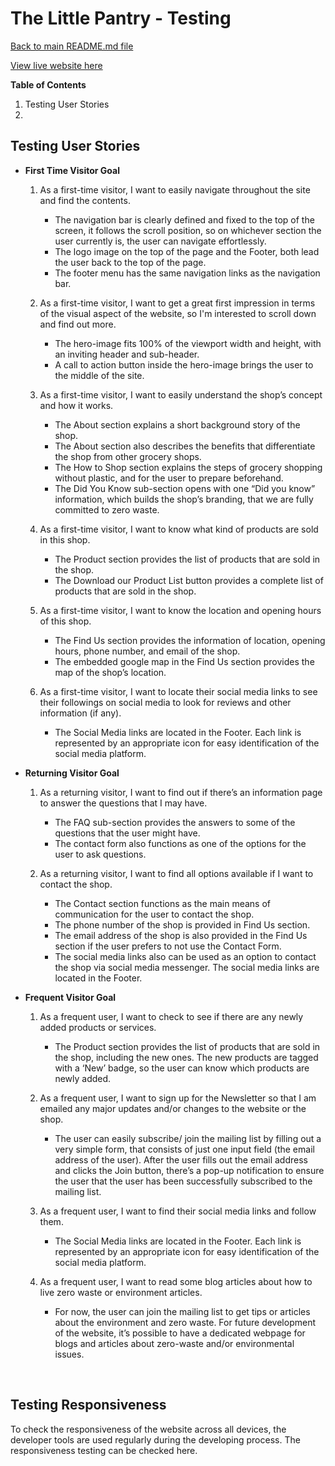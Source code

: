 # The Little Pantry - Testing  

[Back to main README.md file](https://github.com/dissyulina/the-little-pantry#the-little-pantry)  

[View live website here](https://dissyulina.github.io/the-little-pantry/)  

**Table of Contents** 
1. Testing User Stories
2. 

## **Testing User Stories**
 - **First Time Visitor Goal**
    1. As a first-time visitor, I want to easily navigate throughout the site and find the contents.
       - The navigation bar is clearly defined and fixed to the top of the screen, it follows the scroll position, so on whichever section the user currently is, the user can navigate effortlessly.  
       - The logo image on the top of the page and the Footer, both lead the user back to the top of the page.  
       - The footer menu has the same navigation links as the navigation bar.  

    2. As a first-time visitor, I want to get a great first impression in terms of the visual aspect of the website, so I'm interested to scroll down and find out more.
       - The hero-image fits 100% of the viewport width and height, with an inviting header and sub-header.  
       - A call to action button inside the hero-image brings the user to the middle of the site.  

    3. As a first-time visitor, I want to easily understand the shop’s concept and how it works. 
       - The About section explains a short background story of the shop.  
       - The About section also describes the benefits that differentiate the shop from other grocery shops.  
       - The How to Shop section explains the steps of grocery shopping without plastic, and for the user to prepare beforehand.  
       - The Did You Know sub-section opens with one “Did you know” information, which builds the shop’s branding, that we are fully committed to zero waste.  

    4. As a first-time visitor, I want to know what kind of products are sold in this shop. 
       - The Product section provides the list of products that are sold in the shop.  
       - The Download our Product List button provides a complete list of products that are sold in the shop.  

    5. As a first-time visitor, I want to know the location and opening hours of this shop.
       - The Find Us section provides the information of location, opening hours, phone number, and email of the shop.  
       - The embedded google map in the Find Us section provides the map of the shop’s location.  

    6. As a first-time visitor, I want to locate their social media links to see their followings on social media to look for reviews and other information (if any).  
       - The Social Media links are located in the Footer. Each link is represented by an appropriate icon for easy identification of the social media platform.  


 - **Returning Visitor Goal**  
    1. As a returning visitor, I want to find out if there’s an information page to answer the questions that I may have.  
       - The FAQ sub-section provides the answers to some of the questions that the user might have.  
       - The contact form also functions as one of the options for the user to ask questions.  

    2. As a returning visitor, I want to find all options available if I want to contact the shop.  
       - The Contact section functions as the main means of communication for the user to contact the shop.  
       - The phone number of the shop is provided in Find Us section.  
       - The email address of the shop is also provided in the Find Us section if the user prefers to not use the Contact Form.  
       - The social media links also can be used as an option to contact the shop via social media messenger. The social media links are located in the Footer.  

 - **Frequent Visitor Goal**  
    1. As a frequent user, I want to check to see if there are any newly added products or services.
       - The Product section provides the list of products that are sold in the shop, including the new ones. The new products are tagged with a ‘New’ badge, so the user can know which products are newly added.  

    2. As a frequent user, I want to sign up for the Newsletter so that I am emailed any major updates and/or changes to the website or the shop.
       - The user can easily subscribe/ join the mailing list by filling out a very simple form, that consists of just one input field (the email address of the user). After the user fills out the email address and clicks the Join button, there’s a pop-up notification to ensure the user that the user has been successfully subscribed to the mailing list.  

    3. As a frequent user, I want to find their social media links and follow them.  
       - The Social Media links are located in the Footer. Each link is represented by an appropriate icon for easy identification of the social media platform.  

    4. As a frequent user, I want to read some blog articles about how to live zero waste or environment articles.
       - For now, the user can join the mailing list to get tips or articles about the environment and zero waste. For future development of the website, it’s possible to have a dedicated webpage for blogs and articles about zero-waste and/or environmental issues.

<br/>

## **Testing Responsiveness**
To check the responsiveness of the website across all devices, the developer tools are used regularly during the developing process. The responsiveness testing can be checked here. 